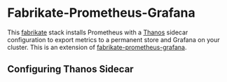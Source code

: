 # Fabrikate-Prometheus-Grafana

This [fabrikate](http://github.com/microsoft/fabrikate) stack installs Prometheus with a [Thanos](https://github.com/improbable-eng/thanos) sidecar configuration to export metrics to a permanent store and Grafana on your cluster. This is an extension of [fabrikate-prometheus-grafana](https://github.com/timfpark/fabrikate-prometheus-grafana/). 

## Configuring Thanos Sidecar

